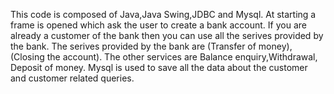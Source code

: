 This code is composed of Java,Java Swing,JDBC and Mysql.
At starting a frame is opened which ask the user to create a bank account.
If you are already a customer of the bank then you can use all the serives provided by the bank.
The serives provided by the bank are (Transfer of money),(Closing the account).
The other services are Balance enquiry,Withdrawal, Deposit of money.
Mysql is used to save all the data about the customer and customer related queries.
